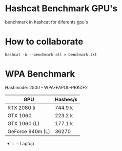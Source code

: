 # Hashcat Benchmark GPU's
benchmark in hashcat for diferents gpu's

# How to collaborate
```
hashcat -b --benchmark-all > benchmark.txt
```

# WPA Benchmark
Hashmode: 2500 - WPA-EAPOL-PBKDF2

| GPU | Hashes/s |
|---|---|
| RTX 2080 ti | 744.9 k |
| GTX 1060 | 223.2 k |
| GTX 1060 (L) | 177.1 k |
| GeForce 940m (L) | 36270 |

* L = Laptop

